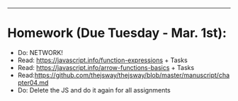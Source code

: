 ***
# Homework (Due Tuesday - Mar. 1st):

- Do: NETWORK!
- Read: https://javascript.info/function-expressions + Tasks
- Read: https://javascript.info/arrow-functions-basics + Tasks
- Read:https://github.com/thejsway/thejsway/blob/master/manuscript/chapter04.md
- Do: Delete the JS and do it again for all assignments